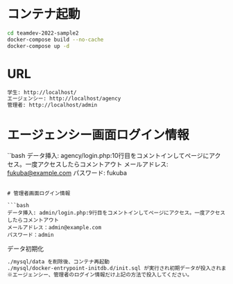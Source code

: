 

# コンテナ起動

```bash
cd teamdev-2022-sample2
docker-compose build --no-cache
docker-compose up -d
```

# URL

```bash
学生: http://localhost/
エージェンシー: http://localhost/agency
管理者: http://localhost/admin
```

# エージェンシー画面ログイン情報
``bash
データ挿入: agency/login.php:10行目をコメントインしてページにアクセス。一度アクセスしたらコメントアウト
メールアドレス: fukuba@example.com
パスワード: fukuba
```

# 管理者画面ログイン情報

```bash
データ挿入: admin/login.php:9行目をコメントインしてページにアクセス。一度アクセスしたらコメントアウト
メールアドレス：admin@example.com
パスワード：admin
```

データ初期化

```bash
./mysql/data を削除後、コンテナ再起動
./mysql/docker-entrypoint-initdb.d/init.sql が実行され初期データが投入されます
※エージェンシー、管理者のログイン情報だけ上記の方法で投入してください。
```
